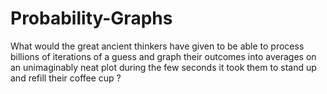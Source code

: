 # Probability-Graphs
What would the great ancient thinkers have given to be able to process billions of iterations of a guess and graph their outcomes into averages on an unimaginably neat plot during the few seconds it took them to stand up and refill their coffee cup ?
